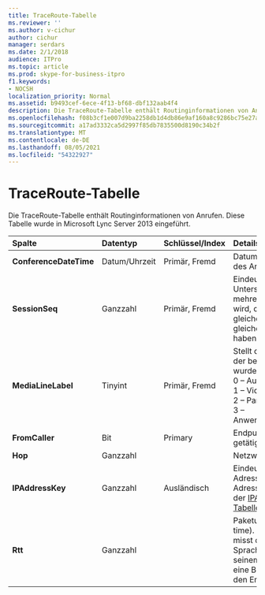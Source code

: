 ```yaml
---
title: TraceRoute-Tabelle
ms.reviewer: ''
ms.author: v-cichur
author: cichur
manager: serdars
ms.date: 2/1/2018
audience: ITPro
ms.topic: article
ms.prod: skype-for-business-itpro
f1.keywords:
- NOCSH
localization_priority: Normal
ms.assetid: b9493cef-6ece-4f13-bf68-dbf132aab4f4
description: Die TraceRoute-Tabelle enthält Routinginformationen von Anrufen. Diese Tabelle wurde in Microsoft Lync Server 2013 eingeführt.
ms.openlocfilehash: f08b3cf1e007d9ba2258db1d4db86e9af160a8c9286bc75e27ab9c0ea8ece441
ms.sourcegitcommit: a17ad3332ca5d2997f85db7835500d8190c34b2f
ms.translationtype: MT
ms.contentlocale: de-DE
ms.lasthandoff: 08/05/2021
ms.locfileid: "54322927"
---
```

# <a name="traceroute-table"></a>TraceRoute-Tabelle
 
Die TraceRoute-Tabelle enthält Routinginformationen von Anrufen. Diese Tabelle wurde in Microsoft Lync Server 2013 eingeführt.
  
|**Spalte**|**Datentyp**|**Schlüssel/Index**|**Details**|
|:-----|:-----|:-----|:-----|
|**ConferenceDateTime** <br/> |Datum/Uhrzeit  <br/> |Primär, Fremd  <br/> |Datum und Uhrzeit des Beginns des Anrufs.  <br/> |
|**SessionSeq** <br/> |Ganzzahl  <br/> |Primär, Fremd  <br/> |Eindeutige ID, die zur Unterscheidung zwischen mehreren Anrufen verwendet wird, die möglicherweise zum gleichen Datum und zur gleichen Uhrzeit  begonnen haben.  <br/> |
|**MediaLineLabel** <br/> |Tinyint  <br/> |Primär, Fremd  <br/> |Stellt den Videozeilentyp dar, der bei dem Anruf verwendet wurde. Gültige Werte sind:  <br/> 0 – Audio  <br/> 1 – Video  <br/> 2 – Panoramavideo  <br/> 3 – Anwendungs-/Desktopfreigabe  <br/> |
|**FromCaller** <br/> |Bit  <br/> |Primary  <br/> |Endpunkt, der den Anruf getätigt hat.  <br/> |
|**Hop** <br/> |Ganzzahl  <br/> ||Netzwerk-Hop/  <br/> |
|**IPAddressKey** <br/> |Ganzzahl  <br/> |Ausländisch  <br/> |Eindeutige ID für die IP-Adresse. IP-Adressinformationen werden in der [IPAddress-Tabelle](ipaddress.md)gespeichert.  <br/> |
|**Rtt** <br/> |Ganzzahl  <br/> ||Paketumlaufzeit (Roundtrip time). Die Paketumlaufzeit misst die Zeit, die ein Sprachpaket benötigt, um zu seinem Ziel zu gelangen und eine Benachrichtigung über den Empfang zu senden.  <br/> |
   

